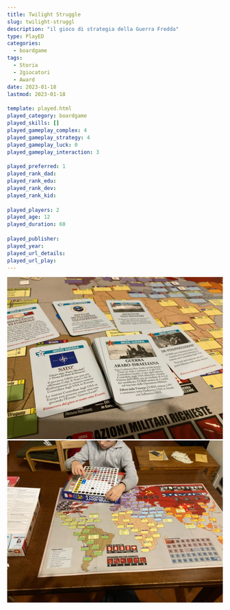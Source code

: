 ```yaml
---
title: Twilight Struggle
slug: twilight-struggl
description: "il gioco di strategia della Guerra Fredda"
type: PlayED
categories:
  - boardgame
tags:
  - Storia
  - 2giocatori
  - Award
date: 2023-01-18
lastmod: 2023-01-18

template: played.html
played_category: boardgame
played_skills: []
played_gameplay_complex: 4
played_gameplay_strategy: 4
played_gameplay_luck: 0
played_gameplay_interaction: 3

played_preferred: 1
played_rank_dad: 
played_rank_edu: 
played_rank_dev: 
played_rank_kid: 

played_players: 2
played_age: 12
played_duration: 60

played_publisher: 
played_year: 
played_url_details: 
played_url_play: 
---
```

![](../../assets/img/played/boardgame/twilight-struggle-2.webp)
![](../../assets/img/played/boardgame/twilight-struggle-3.webp)
